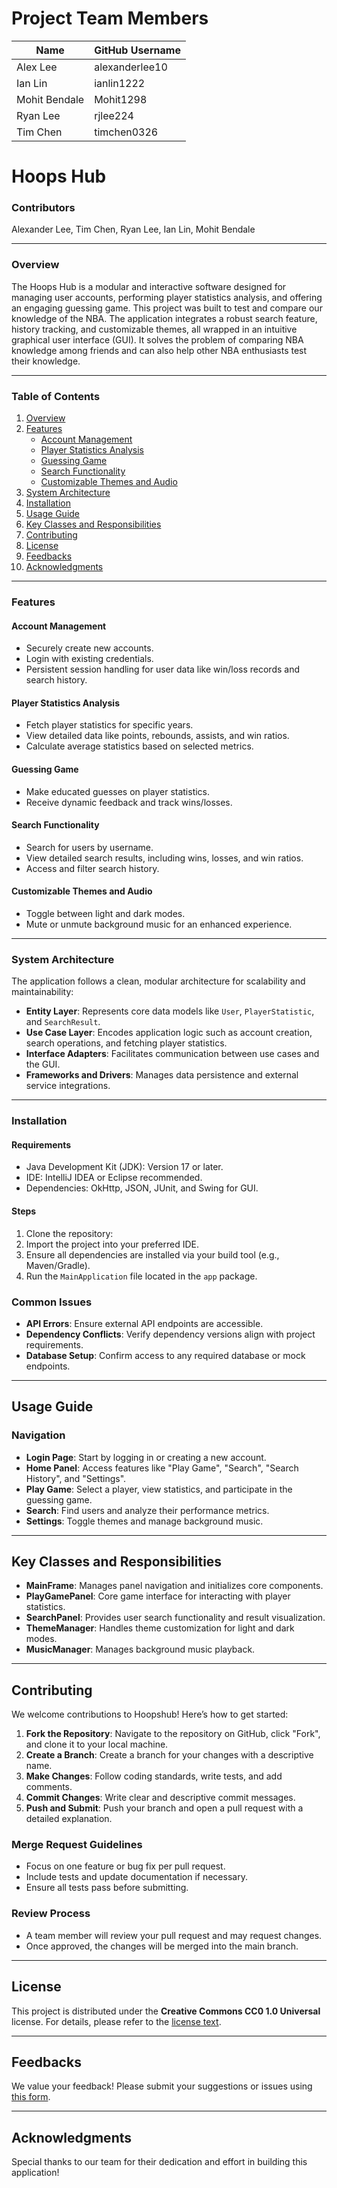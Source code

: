# Project Team Members

| Name           | GitHub Username       |
|----------------|-----------------------|
| Alex Lee       | alexanderlee10        |
| Ian Lin        | ianlin1222            |
| Mohit Bendale  | Mohit1298             |
| Ryan Lee       | rjlee224              |
| Tim Chen       | timchen0326           |

# Hoops Hub

### **Contributors**
Alexander Lee, Tim Chen, Ryan Lee, Ian Lin, Mohit Bendale

---

### **Overview**
The Hoops Hub is a modular and interactive software designed for managing user accounts, performing player statistics analysis, and offering an engaging guessing game. This project was built to test and compare our knowledge of the NBA. The application integrates a robust search feature, history tracking, and customizable themes, all wrapped in an intuitive graphical user interface (GUI). It solves the problem of comparing NBA knowledge among friends and can also help other NBA enthusiasts test their knowledge.

---

### **Table of Contents**
1. [Overview](#overview)
2. [Features](#features)
   - [Account Management](#account-management)
   - [Player Statistics Analysis](#player-statistics-analysis)
   - [Guessing Game](#guessing-game)
   - [Search Functionality](#search-functionality)
   - [Customizable Themes and Audio](#customizable-themes-and-audio)
3. [System Architecture](#system-architecture)
4. [Installation](#installation)
5. [Usage Guide](#usage-guide)
6. [Key Classes and Responsibilities](#key-classes-and-responsibilities)
7. [Contributing](#contributing)
8. [License](#license)
9. [Feedbacks](#feedbacks)
10. [Acknowledgments](#acknowledgments)

---

### **Features**
#### **Account Management**
- Securely create new accounts.
- Login with existing credentials.
- Persistent session handling for user data like win/loss records and search history.

#### **Player Statistics Analysis**
- Fetch player statistics for specific years.
- View detailed data like points, rebounds, assists, and win ratios.
- Calculate average statistics based on selected metrics.

#### **Guessing Game**
- Make educated guesses on player statistics.
- Receive dynamic feedback and track wins/losses.

#### **Search Functionality**
- Search for users by username.
- View detailed search results, including wins, losses, and win ratios.
- Access and filter search history.

#### **Customizable Themes and Audio**
- Toggle between light and dark modes.
- Mute or unmute background music for an enhanced experience.

---

### **System Architecture**
The application follows a clean, modular architecture for scalability and maintainability:
- **Entity Layer**: Represents core data models like `User`, `PlayerStatistic`, and `SearchResult`.
- **Use Case Layer**: Encodes application logic such as account creation, search operations, and fetching player statistics.
- **Interface Adapters**: Facilitates communication between use cases and the GUI.
- **Frameworks and Drivers**: Manages data persistence and external service integrations.

---

### **Installation**
#### **Requirements**
- Java Development Kit (JDK): Version 17 or later.
- IDE: IntelliJ IDEA or Eclipse recommended.
- Dependencies: OkHttp, JSON, JUnit, and Swing for GUI.

#### **Steps**
1. Clone the repository:
2. Import the project into your preferred IDE.
3. Ensure all dependencies are installed via your build tool (e.g., Maven/Gradle).
4. Run the `MainApplication` file located in the `app` package.

### **Common Issues**
- **API Errors**: Ensure external API endpoints are accessible.
- **Dependency Conflicts**: Verify dependency versions align with project requirements.
- **Database Setup**: Confirm access to any required database or mock endpoints.

---

## Usage Guide

### **Navigation**
- **Login Page**: Start by logging in or creating a new account.
- **Home Panel**: Access features like "Play Game", "Search", "Search History", and "Settings".
- **Play Game**: Select a player, view statistics, and participate in the guessing game.
- **Search**: Find users and analyze their performance metrics.
- **Settings**: Toggle themes and manage background music.

---

## Key Classes and Responsibilities

- **MainFrame**: Manages panel navigation and initializes core components.
- **PlayGamePanel**: Core game interface for interacting with player statistics.
- **SearchPanel**: Provides user search functionality and result visualization.
- **ThemeManager**: Handles theme customization for light and dark modes.
- **MusicManager**: Manages background music playback.

---

## Contributing

We welcome contributions to Hoopshub! Here’s how to get started:

1. **Fork the Repository**: Navigate to the repository on GitHub, click "Fork", and clone it to your local machine.
2. **Create a Branch**: Create a branch for your changes with a descriptive name.
3. **Make Changes**: Follow coding standards, write tests, and add comments.
4. **Commit Changes**: Write clear and descriptive commit messages.
5. **Push and Submit**: Push your branch and open a pull request with a detailed explanation.

### **Merge Request Guidelines**
- Focus on one feature or bug fix per pull request.
- Include tests and update documentation if necessary.
- Ensure all tests pass before submitting.

### **Review Process**
- A team member will review your pull request and may request changes.
- Once approved, the changes will be merged into the main branch.

---

## License

This project is distributed under the **Creative Commons CC0 1.0 Universal** license. For details, please refer to the [license text](https://creativecommons.org/publicdomain/zero/1.0/).

---

## Feedbacks

We value your feedback! Please submit your suggestions or issues using [this form](https://docs.google.com/forms/d/e/1FAIpQLScS_66ZCrhX8Kh9Jc7PPe7rHInrigdtikFToifu5wCCC7QcOg/viewform?usp=sf_link).

---

## Acknowledgments

Special thanks to our team for their dedication and effort in building this application!


